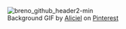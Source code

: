 ![breno_github_header2-min](https://github.com/brenoaraujolima/brenoaraujolima/assets/31549095/b7905fbd-9a04-4a6b-9aad-eea90f2e4cad)
&ensp;&ensp;&ensp;&ensp;&ensp;&ensp;&ensp;&ensp;&ensp;&ensp;&ensp;&ensp;&ensp;&ensp;&ensp;&ensp;&ensp;&ensp;&ensp;&ensp;&ensp;&ensp;&ensp;&ensp;&ensp;&ensp;&ensp;&ensp;&ensp;&ensp;&ensp;&ensp;&ensp;&ensp;&ensp;&ensp;&ensp;&ensp;&ensp;&ensp;Background GIF by [Aliciel](https://br.pinterest.com/pin/5277724550564022/) on [Pinterest](https://br.pinterest.com/)
